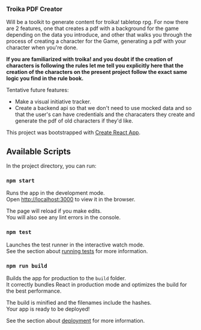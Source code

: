 ### Troika PDF Creator

Will be a toolkit to generate content for troika! tabletop rpg. For now there are 2 features, one that creates a pdf with a background for the game depending on the data you introduce, and other that walks you through the process of creating a character for the Game, generating a pdf with your character when you're done.

**If you are familiarized with troika! and you doubt if the creation of characters is following the rules let me tell you explicitly here that the creation of the characters on the present project follow the exact same logic you find in the rule book.**

Tentative future features:

* Make a visual initiative tracker.
* Create a backend api so that we don't need to use mocked data and so that the user's can have credentials and  the characaters they create and generate the pdf of old characters if they'd like.


This project was bootstrapped with [Create React App](https://github.com/facebook/create-react-app).

## Available Scripts

In the project directory, you can run:

### `npm start`

Runs the app in the development mode.<br />
Open [http://localhost:3000](http://localhost:3000) to view it in the browser.

The page will reload if you make edits.<br />
You will also see any lint errors in the console.

### `npm test`

Launches the test runner in the interactive watch mode.<br />
See the section about [running tests](https://facebook.github.io/create-react-app/docs/running-tests) for more information.

### `npm run build`

Builds the app for production to the `build` folder.<br />
It correctly bundles React in production mode and optimizes the build for the best performance.

The build is minified and the filenames include the hashes.<br />
Your app is ready to be deployed!

See the section about [deployment](https://facebook.github.io/create-react-app/docs/deployment) for more information.
